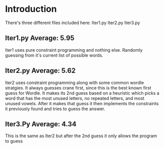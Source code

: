 # Introduction
There's three different files included here:
Iter1.py
Iter2.py
Iter3.py

## Iter1.py Average: 5.95
Iter1 uses pure constraint programming and nothing else. Randomly guessing from it's current list of possible words.

## Iter2.py Average: 5.62
Iter2 uses constraint programming along with some common wordle stratgies. It always guesses crane first, since this is the best known first guess for Wordle. It makes its 2nd guess based on a heuristic which picks a word that has the most unused letters, no repeated letters, and most unused vowels. After it makes that guess it then implements the constraints it previously found and tries to guess the answer. 

## Iter3.Py Average: 4.34
This is the same as Iter2 but after the 2nd guess it only allows the program to guess 